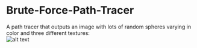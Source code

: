 # Brute-Force-Path-Tracer
A path tracer that outputs an image with lots of random spheres varying in color and three different textures: <br> 
![alt text](https://github.com/issoni/Brute-Force-Path-Tracer/blob/main/renders/main20.png "Final Scene")


